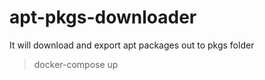 # apt-pkgs-downloader

It will download and export apt packages out to pkgs folder

> docker-compose up
